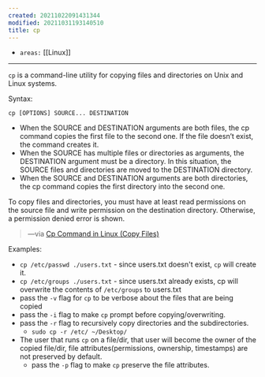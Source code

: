 ```yaml
---
created: 20211022091431344
modified: 20211031193140510
title: cp
---
```


- `areas:` [[Linux]]

---

`cp` is a command-line utility for copying files and directories on Unix and Linux systems.

Syntax:

`cp [OPTIONS] SOURCE... DESTINATION`

- When the SOURCE and DESTINATION arguments are both files, the cp command copies the first file to the second one. If the file doesn’t exist, the command creates it.
- When the SOURCE has multiple files or directories as arguments, the DESTINATION argument must be a directory. In this situation, the SOURCE files and directories are moved to the DESTINATION directory.
- When the SOURCE and DESTINATION arguments are both directories, the cp command copies the first directory into the second one.

To copy files and directories, you must have at least read permissions on the source file and write permission on the destination directory. Otherwise, a permission denied error is shown.

> —via [Cp Command in Linux (Copy Files)](#%20Linuxize%7Chttps%3A%2F%2Flinuxize.com%2Fpost%2Fcp-command-in-linux%2F)

Examples:

- `cp /etc/passwd ./users.txt` - since users.txt doesn't exist, `cp` will create it.
- `cp /etc/groups ./users.txt` - since users.txt already exists, cp will overwrite the contents of `/etc/groups` to users.txt
- pass the `-v` flag for `cp` to be verbose about the files that are being copied
- pass the `-i` flag to make `cp` prompt before copying/overwriting.
- pass the `-r` flag to recursively copy directories and the subdirectories.
  - `sudo cp -r /etc/ ~/Desktop/`
- The user that runs `cp` on a file/dir, that user will become the owner of the copied file/dir, file attributes(permissions, ownership, timestamps) are not preserved by default.
  - pass the `-p` flag to make `cp` preserve the file attributes.
